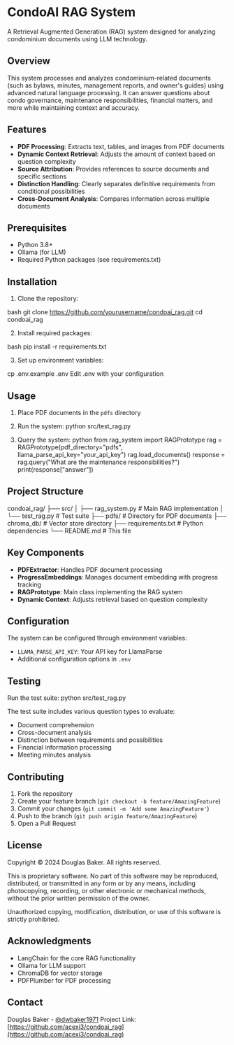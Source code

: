 # CondoAI RAG System

A Retrieval Augmented Generation (RAG) system designed for analyzing condominium documents using LLM technology.

## Overview

This system processes and analyzes condominium-related documents (such as bylaws, minutes, management reports, and owner's guides) using advanced natural language processing. It can answer questions about condo governance, maintenance responsibilities, financial matters, and more while maintaining context and accuracy.

## Features

- **PDF Processing**: Extracts text, tables, and images from PDF documents
- **Dynamic Context Retrieval**: Adjusts the amount of context based on question complexity
- **Source Attribution**: Provides references to source documents and specific sections
- **Distinction Handling**: Clearly separates definitive requirements from conditional possibilities
- **Cross-Document Analysis**: Compares information across multiple documents

## Prerequisites

- Python 3.8+
- Ollama (for LLM)
- Required Python packages (see requirements.txt)

## Installation

1. Clone the repository:

bash
git clone https://github.com/yourusername/condoai_rag.git
cd condoai_rag

2. Install required packages:

bash
pip install -r requirements.txt

3. Set up environment variables:

cp .env.example .env
Edit .env with your configuration

## Usage

1. Place PDF documents in the `pdfs` directory

2. Run the system: python src/test_rag.py

3. Query the system:
    python
    from rag_system import RAGPrototype
    rag = RAGPrototype(pdf_directory="pdfs", llama_parse_api_key="your_api_key")
    rag.load_documents()
    response = rag.query("What are the maintenance responsibilities?")
    print(response["answer"])

## Project Structure

condoai_rag/
├── src/
│ ├── rag_system.py # Main RAG implementation
│ └── test_rag.py # Test suite
├── pdfs/ # Directory for PDF documents
├── chroma_db/ # Vector store directory
├── requirements.txt # Python dependencies
└── README.md # This file


## Key Components

- **PDFExtractor**: Handles PDF document processing
- **ProgressEmbeddings**: Manages document embedding with progress tracking
- **RAGPrototype**: Main class implementing the RAG system
- **Dynamic Context**: Adjusts retrieval based on question complexity

## Configuration

The system can be configured through environment variables:
- `LLAMA_PARSE_API_KEY`: Your API key for LlamaParse
- Additional configuration options in `.env`

## Testing

Run the test suite: python src/test_rag.py

The test suite includes various question types to evaluate:
- Document comprehension
- Cross-document analysis
- Distinction between requirements and possibilities
- Financial information processing
- Meeting minutes analysis

## Contributing

1. Fork the repository
2. Create your feature branch (`git checkout -b feature/AmazingFeature`)
3. Commit your changes (`git commit -m 'Add some AmazingFeature'`)
4. Push to the branch (`git push origin feature/AmazingFeature`)
5. Open a Pull Request

## License

Copyright © 2024 Douglas Baker. All rights reserved.

This is proprietary software. No part of this software may be reproduced, distributed, or transmitted in any form or by any means, including photocopying, recording, or other electronic or mechanical methods, without the prior written permission of the owner.

Unauthorized copying, modification, distribution, or use of this software is strictly prohibited.

## Acknowledgments

- LangChain for the core RAG functionality
- Ollama for LLM support
- ChromaDB for vector storage
- PDFPlumber for PDF processing

## Contact

Douglas Baker - [@dwbaker1971](https://x.com/dwbaker1971)
Project Link: [https://github.com/acexi3/condoai_rag](https://github.com/acexi3/condoai_rag)